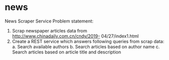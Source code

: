 # news
News Scraper Service Problem statement: 
  1. Scrap newspaper articles data from http://www.chinadaily.com.cn/cndy/2019- 04/27/index1.html 
  2. Create a REST service which answers following queries from scrap data: 
      a. Search available authors 
      b. Search articles based on author name 
      c. Search articles based on article title and description
